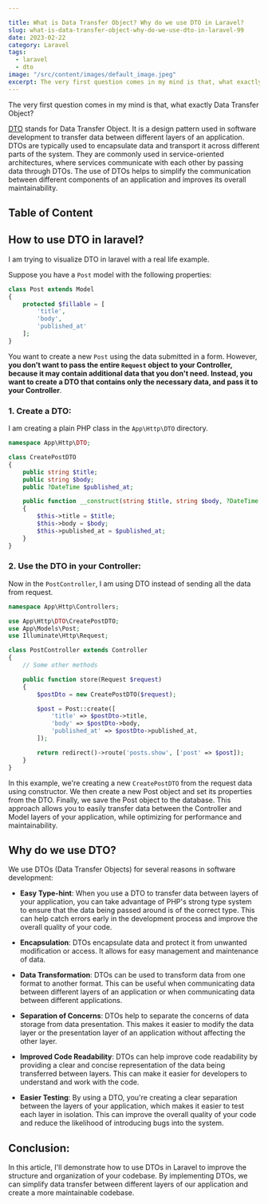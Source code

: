 ```yaml
---

title: What is Data Transfer Object? Why do we use DTO in Laravel?
slug: what-is-data-transfer-object-why-do-we-use-dto-in-laravel-99
date: 2023-02-22
category: Laravel
tags:
  - laravel
  - dto
image: "/src/content/images/default_image.jpeg"
excerpt: The very first question comes in my mind is that, what exactly Data Transfer Object?
---
```


The very first question comes in my mind is that, what exactly Data Transfer Object?

[DTO](https://en.wikipedia.org/wiki/Data_transfer_object) stands for Data Transfer Object.
It is a design pattern used in software development to transfer data between different layers of an application.
DTOs are typically used to encapsulate data and transport it across different parts of the system.
They are commonly used in service-oriented architectures, where services communicate with each other by passing data through DTOs.
The use of DTOs helps to simplify the communication between different components of an application and improves its overall maintainability.

## Table of Content

## How to use DTO in laravel?

I am trying to visualize DTO in laravel with a real life example.

Suppose you have a `Post` model with the following properties:

```php
class Post extends Model
{
    protected $fillable = [
        'title',
        'body',
        'published_at'
    ];
}
```

You want to create a new `Post` using the data submitted in a form.
However, **you don't want to pass the entire `Request` object to your Controller, because it may contain additional data that you don't need. Instead, you want to create a DTO that contains only the necessary data, and pass it to your Controller**.

### 1. Create a DTO:

I am creating a plain PHP class in the `App\Http\DTO` directory.

```php
namespace App\Http\DTO;

class CreatePostDTO
{
    public string $title;
    public string $body;
    public ?DateTime $published_at;

    public function __construct(string $title, string $body, ?DateTime $published_at = null)
    {
        $this->title = $title;
        $this->body = $body;
        $this->published_at = $published_at;
    }
}
```

### 2. Use the DTO in your Controller:

Now in the `PostController`, I am using DTO instead of sending all the data from request.

```php
namespace App\Http\Controllers;

use App\Http\DTO\CreatePostDTO;
use App\Models\Post;
use Illuminate\Http\Request;

class PostController extends Controller
{
    // Some other methods

    public function store(Request $request)
    {
        $postDto = new CreatePostDTO($request);

        $post = Post::create([
            'title' => $postDto->title,
            'body' => $postDto->body,
            'published_at' => $postDto->published_at,
        ]);

        return redirect()->route('posts.show', ['post' => $post]);
    }
}
```

In this example, we're creating a new `CreatePostDTO` from the request data using constructor.
We then create a new Post object and set its properties from the DTO.
Finally, we save the Post object to the database.
This approach allows you to easily transfer data between the Controller and Model layers of your application, while optimizing for performance and maintainability.


## Why do we use DTO?

We use DTOs (Data Transfer Objects) for several reasons in software development:

- **Easy Type-hint**: When you use a DTO to transfer data between layers of your application, you can take advantage of PHP's strong type system to ensure that the data being passed around is of the correct type. This can help catch errors early in the development process and improve the overall quality of your code.

- **Encapsulation**: DTOs encapsulate data and protect it from unwanted modification or access. It allows for easy management and maintenance of data.

- **Data Transformation**: DTOs can be used to transform data from one format to another format. This can be useful when communicating data between different layers of an application or when communicating data between different applications.

- **Separation of Concerns**: DTOs help to separate the concerns of data storage from data presentation. This makes it easier to modify the data layer or the presentation layer of an application without affecting the other layer.

- **Improved Code Readability**: DTOs can help improve code readability by providing a clear and concise representation of the data being transferred between layers. This can make it easier for developers to understand and work with the code.

- **Easier Testing**: By using a DTO, you're creating a clear separation between the layers of your application, which makes it easier to test each layer in isolation. This can improve the overall quality of your code and reduce the likelihood of introducing bugs into the system.


## Conclusion:

In this article, I'll demonstrate how to use DTOs in Laravel to improve the structure and organization of your codebase. By implementing DTOs, we can simplify data transfer between different layers of our application and create a more maintainable codebase.
